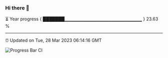 ### Hi there 👋

⏳ Year progress { ███████▁▁▁▁▁▁▁▁▁▁▁▁▁▁▁▁▁▁▁▁▁▁▁ } 23.63 %

---

⏰ Updated on Tue, 28 Mar 2023 06:14:16 GMT

![Progress Bar CI](https://github.com/liununu/liununu/workflows/Progress%20Bar%20CI/badge.svg)
